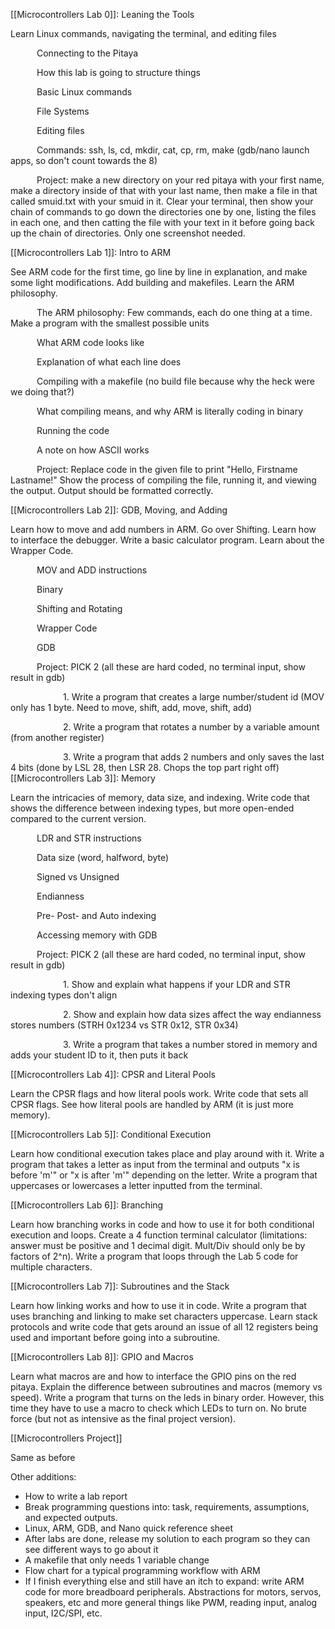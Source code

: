 
[[Microcontrollers Lab 0]]: Leaning the Tools

Learn Linux commands, navigating the terminal, and editing files

      Connecting to the Pitaya
      
      How this lab is going to structure things
      
      Basic Linux commands
      
      File Systems
      
      Editing files
      
      Commands: ssh, ls, cd, mkdir, cat, cp, rm, make (gdb/nano launch apps, so don't count towards the 8)
      
      Project: make a new directory on your red pitaya with your first name, make a directory inside of that with your last name, then make a file in that called smuid.txt with your smuid in it. Clear your terminal, then show your chain of commands to go down the directories one by one, listing the files in each one, and then catting the file with your text in it before going back up the chain of directories. Only one screenshot needed.
      

[[Microcontrollers Lab 1]]: Intro to ARM

See ARM code for the first time, go line by line in explanation, and make some light modifications. Add building and makefiles. Learn the ARM philosophy.

      The ARM philosophy: Few commands, each do one thing at a time. Make a program with the smallest possible units
      
      What ARM code looks like
      
      Explanation of what each line does
      
      Compiling with a makefile (no build file because why the heck were we doing that?)
      
      What compiling means, and why ARM is literally coding in binary
      
      Running the code
      
      A note on how ASCII works
      
      Project: Replace code in the given file to print "Hello, Firstname Lastname!" Show the process of compiling the file, running it, and viewing the output. Output should be formatted correctly.
      

[[Microcontrollers Lab 2]]: GDB, Moving, and Adding

Learn how to move and add numbers in ARM. Go over Shifting. Learn how to interface the debugger. Write a basic calculator program. Learn about the Wrapper Code.

      MOV and ADD instructions
      
      Binary
      
      Shifting and Rotating
      
      Wrapper Code
      
      GDB
      
      Project: PICK 2 (all these are hard coded, no terminal input, show result in gdb)
      
            1. Write a program that creates a large number/student id (MOV only has 1 byte. Need to move, shift, add, move, shift, add)
	    
            2. Write a program that rotates a number by a variable amount (from another register)
	    
            3. Write a program that adds 2 numbers and only saves the last 4 bits (done by LSL 28, then LSR 28. Chops the top part right off)
      
[[Microcontrollers Lab 3]]: Memory

Learn the intricacies of memory, data size, and indexing. Write code that shows the difference between indexing types, but more open-ended compared to the current version.

      LDR and STR instructions
      
      Data size (word, halfword, byte)
      
      Signed vs Unsigned
      
      Endianness
      
      Pre- Post- and Auto indexing
      
      Accessing memory with GDB
      
      Project: PICK 2 (all these are hard coded, no terminal input, show result in gdb)
      
            1. Show and explain what happens if your LDR and STR indexing types don't align
	    
            2. Show and explain how data sizes affect the way endianness stores numbers (STRH 0x1234 vs STR 0x12, STR 0x34)
	    
            3. Write a program that takes a number stored in memory and adds your student ID to it, then puts it back


[[Microcontrollers Lab 4]]: CPSR and Literal Pools

Learn the CPSR flags and how literal pools work. Write code that sets all CPSR flags. See how literal pools are handled by ARM (it is just more memory).
 
[[Microcontrollers Lab 5]]: Conditional Execution

Learn how conditional execution takes place and play around with it. Write a program that takes a letter as input from the terminal and outputs "x is before 'm'" or "x is after 'm'" depending on the letter. Write a program that uppercases or lowercases a letter inputted from the terminal.
 
[[Microcontrollers Lab 6]]: Branching

Learn how branching works in code and how to use it for both conditional execution and loops. Create a 4 function terminal calculator (limitations: answer must be positive and 1 decimal digit. Mult/Div should only be by factors of 2^n). Write a program that loops through the Lab 5 code for multiple characters.
 
[[Microcontrollers Lab 7]]: Subroutines and the Stack

Learn how linking works and how to use it in code. Write a program that uses branching and linking to make set characters uppercase. Learn stack protocols and write code that gets around an issue of all 12 registers being used and important before going into a subroutine. 
 
[[Microcontrollers Lab 8]]: GPIO and Macros

Learn what macros are and how to interface the GPIO pins on the red pitaya. Explain the difference between subroutines and macros (memory vs speed). Write a program that turns on the leds in binary order. However, this time they have to use a macro to check which LEDs to turn on. No brute force (but not as intensive as the final project version).
 
[[Microcontrollers Project]]

Same as before

Other additions:
- How to write a lab report
- Break programming questions into: task, requirements, assumptions, and expected outputs.
- Linux, ARM, GDB, and Nano quick reference sheet
- After labs are done, release my solution to each program so they can see different ways to go about it
- A makefile that only needs 1 variable change
- Flow chart for a typical programming workflow with ARM
- If I finish everything else and still have an itch to expand: write ARM code for more breadboard peripherals. Abstractions for motors, servos, speakers, etc and more general things like PWM, reading input, analog input, I2C/SPI, etc.
